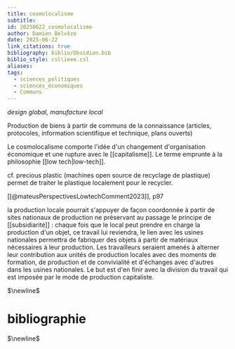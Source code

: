 ```yaml
---
title: cosmolocalisme
subtitle: 
id: 20250622_cosmolocalisme
author: Damien Belvèze
date: 2025-06-22
link_citations: true
bibliography: biblio/Obsidian.bib
biblio_style: csl\ieee.csl
aliases: 
tags:
  - sciences_politiques
  - sciences_économiques
  - Communs
---
```

*design global, manufacture local*

Production de biens à partir de communs de la connaissance (articles, protocoles, information scientifique et technique, plans ouverts)

Le cosmolocalisme comporte l'idée d'un changement d'organisation économique et une rupture avec le [[capitalisme]]. Le terme emprunte à la philosophie [[low tech|low-tech]]. 

cf. precious plastic (machines open source de recyclage de plastique) permet de traiter le plastique localement pour le recycler. 

[[@mateusPerspectivesLowtechComment2023]], p97

la production locale pourrait s'appuyer de façon coordonnée à partir de sites nationaux de production ne préservant au passage le principe de [[subsidiarité]] : chaque fois que le local peut prendre en charge la production d'un objet, ce travail lui reviendra, le lien avec les usines nationales permettra de fabriquer des objets à partir de matériaux nécessaires à leur production. Les travailleurs seraient amenés à alterner leur contribution aux unités de production locales avec des moments de formation, de production et de convivialité et d'échanges avec d'autres dans les usines nationales. Le but est d'en finir avec la division du travail qui est imposée par le mode de production capitaliste. 




$\newline$
# bibliographie
$\newline$






